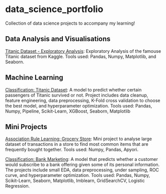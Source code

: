 # data_science_portfolio
Collection of data science projects to accompany my learning!

## Data Analysis and Visualisations

[Titanic Dataset - Exploratory Analysis](https://github.com/arturvilenskiy/data_science_portfolio/blob/main/titanic_exploratory.ipynb): Exploratory Analysis of the famouse Titanic dataset from Kaggle. Tools used: Pandas, Numpy, Matplotlib, and Seaborn.


## Machine Learning

[Classification: Titanic Dataset](https://github.com/arturvilenskiy/data_science_portfolio/blob/main/titanic_model.ipynb): A model to predict whether certain passengers of Titanic survived or not. Project includes data cleanup, feature engineering, data preprocessing, K-Fold cross validation to choose the best model, and hyperparameter optimization. Tools used: Pandas, Numpy, Pipeline, Scikit-Learn, XGBoost, Seaborn, Matplotlib

## Mini Projects

[Association Rule Learning: Grocery Store](https://github.com/arturvilenskiy/data_science_portfolio/blob/main/grocery_store_apriori.ipynb): Mini project to analyse large dataset of transactions in a store to find most common items that are frequently bought together. Tools used: Numpy, Pandas, Apyori. 

[Classification: Bank Marketing](https://github.com/arturvilenskiy/data_science_portfolio/blob/main/bank_marketing_logistic.ipynb): A model that predicts whether a customer would subscribe to a bank offering given some of its personal information. The projects include small EDA, data preprocessing, under sampling, ROC curve, and hyperparameter optimization. Tools used: Pandas, Numpy, Scikit-Learn, Seaborn, Matplotlib, Imblearn, GridSearchCV, Logistic Regression. 